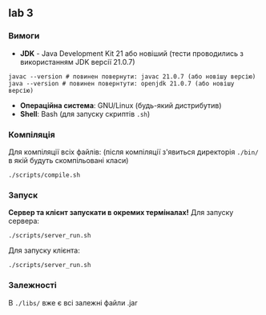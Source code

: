 ## lab 3
### Вимоги

- **JDK** - Java Development Kit 21 або новіший (тести проводились з використанням JDK версії 21.0.7)
```shell
javac --version # повинен повернути: javac 21.0.7 (або новішу версію)
java --version # повинен повернтути: openjdk 21.0.7 (або новішу версію) 
```

- **Операційна система**: GNU/Linux (будь-який дистрибутив)
- **Shell**: Bash (для запуску скриптів `.sh`)

### Компіляція
Для компіляції всіх файлів:
(після компіляції з'явиться директорія `./bin/` в якій будуть cкомпільовані класи)
```shell
./scripts/compile.sh
```

### Запуск
**Сервер та клієнт запускати в окремих терміналах!**
Для запуску сервера:
```shell
./scripts/server_run.sh
```
Для запуску клієнта:
```shell
./scripts/server_run.sh
```

### Залежності
В `./libs/` вже є всі залежні файли .jar

